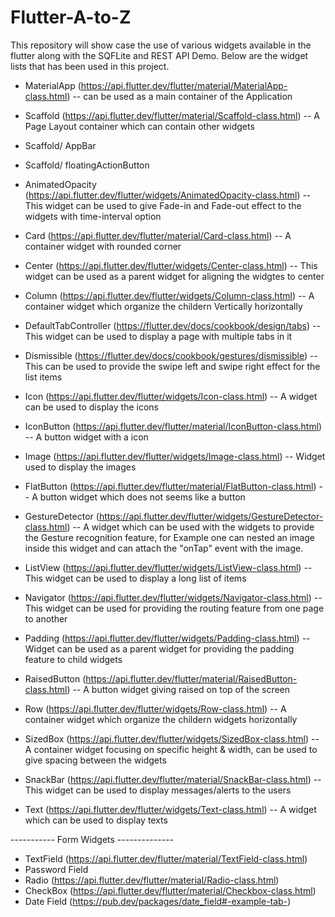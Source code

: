 # Flutter-A-to-Z
This repository will show case the use of  various widgets available in the flutter along with the SQFLite and REST API Demo.
Below are the widget lists that has been used in this project.

- MaterialApp (https://api.flutter.dev/flutter/material/MaterialApp-class.html)
-- can be used as a main container of the Application

- Scaffold (https://api.flutter.dev/flutter/material/Scaffold-class.html)
-- A Page Layout container which can contain other widgets
- Scaffold/ AppBar
- Scaffold/ floatingActionButton 

- AnimatedOpacity (https://api.flutter.dev/flutter/widgets/AnimatedOpacity-class.html)
-- This widget can be used to give Fade-in and Fade-out effect to the widgets with time-interval option

- Card (https://api.flutter.dev/flutter/material/Card-class.html)
-- A container widget with rounded corner

- Center (https://api.flutter.dev/flutter/widgets/Center-class.html)
-- This widget can be used as a parent widget for aligning the widgtes to center

- Column (https://api.flutter.dev/flutter/widgets/Column-class.html)
-- A container widget which organize the childern Vertically horizontally

- DefaultTabController (https://flutter.dev/docs/cookbook/design/tabs)
-- This widget can be used to display a page with multiple tabs in it

- Dismissible (https://flutter.dev/docs/cookbook/gestures/dismissible)
-- This can be used to provide the swipe left and swipe right effect for the list items
- Icon (https://api.flutter.dev/flutter/widgets/Icon-class.html)
-- A widget can be used to display the icons

- IconButton (https://api.flutter.dev/flutter/material/IconButton-class.html)
-- A button widget with a icon

- Image (https://api.flutter.dev/flutter/widgets/Image-class.html)
-- Widget used to display the images

- FlatButton (https://api.flutter.dev/flutter/material/FlatButton-class.html)
-- A button widget which does not seems like a button

- GestureDetector (https://api.flutter.dev/flutter/widgets/GestureDetector-class.html)
-- A widget which can be used with the widgets to provide the Gesture recognition feature, 
for Example one can nested an image inside this widget and can attach the "onTap" event with the image.

- ListView (https://api.flutter.dev/flutter/widgets/ListView-class.html)
-- This widget can be used to display a long list of items

- Navigator (https://api.flutter.dev/flutter/widgets/Navigator-class.html)
-- This widget can be used for providing the routing feature from one page to another

- Padding (https://api.flutter.dev/flutter/widgets/Padding-class.html)
-- Widget can be used as a parent widget for providing the padding feature to child widgets

- RaisedButton (https://api.flutter.dev/flutter/material/RaisedButton-class.html)
-- A button widget giving raised on top of the screen

- Row (https://api.flutter.dev/flutter/widgets/Row-class.html)
-- A container widget which organize the childern widgets horizontally

- SizedBox (https://api.flutter.dev/flutter/widgets/SizedBox-class.html)
-- A container widget focusing on specific height & width, can be used to give spacing between the widgets

- SnackBar (https://api.flutter.dev/flutter/material/SnackBar-class.html)
-- This widget can be used to display messages/alerts to the users

- Text (https://api.flutter.dev/flutter/widgets/Text-class.html)
-- A widget which can be used to display texts

----------- Form Widgets --------------

- TextField (https://api.flutter.dev/flutter/material/TextField-class.html)
- Password Field
- Radio (https://api.flutter.dev/flutter/material/Radio-class.html)
- CheckBox (https://api.flutter.dev/flutter/material/Checkbox-class.html)
- Date Field (https://pub.dev/packages/date_field#-example-tab-)
